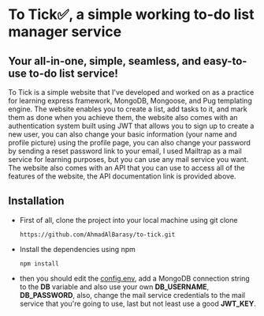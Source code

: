 # To Tick✅, a simple working to-do list manager service
## Your all-in-one, simple, seamless, and easy-to-use to-do list service!
To Tick is a simple website that I've developed and worked on as a practice for learning express framework, MongoDB, Mongoose, and Pug templating engine.
The website enables you to create a list, add tasks to it, and mark them as done when you achieve them,
the website also comes with an authentication system built using JWT that allows you to sign up to create a new user, you can also change your basic information (your name and profile picture) using the profile page,
you can also change your password by sending a reset password link to your email, I used Mailtrap as a mail service for learning purposes, but you can use any mail service you want.
The website also comes with an API that you can use to access all of the features of the website, the API documentation link is provided above.
## Installation
* First of all, clone the project into your local machine using git clone
  ```
  https://github.com/AhmadAlBarasy/to-tick.git
  ```
* Install the dependencies using npm
  ```
  npm install
  ```
* then you should edit the [config.env](https://github.com/AhmadAlBarasy/to-tick/blob/main/config.env), add a MongoDB connection string to the **DB** variable and also use your own **DB_USERNAME**, **DB_PASSWORD**,
  also, change the mail service credentials to the mail service that you're going to use, last but not least use a good **JWT_KEY**.

